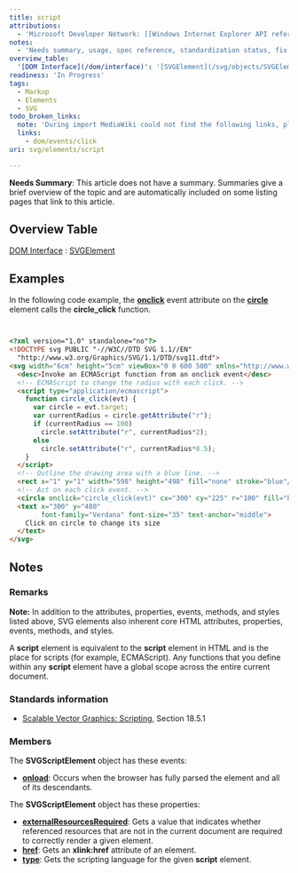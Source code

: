 ```yaml
---
title: script
attributions:
  - 'Microsoft Developer Network: [[Windows Internet Explorer API reference](http://msdn.microsoft.com/en-us/library/ie/hh828809%28v=vs.85%29.aspx) Article]'
notes:
  - 'Needs summary, usage, spec reference, standardization status, fix broken link'
overview_table:
  '[DOM Interface](/dom/interface)': '[SVGElement](/svg/objects/SVGElement)'
readiness: 'In Progress'
tags:
  - Markup
  - Elements
  - SVG
todo_broken_links:
  note: 'During import MediaWiki could not find the following links, please fix and adjust this list.'
  links:
    - dom/events/click
uri: svg/elements/script

---
```

**Needs Summary**: This article does not have a summary. Summaries give a brief overview of the topic and are automatically included on some listing pages that link to this article.

## <span>Overview Table</span>

[DOM Interface](/dom/interface)
:   [SVGElement](/svg/objects/SVGElement)

## <span>Examples</span>

In the following code example, the [**onclick**](/w/index.php?title=dom/events/click&action=edit&redlink=1) event attribute on the [**circle**](/svg/elements/circle) element calls the **circle\_click** function.

``` html


<?xml version="1.0" standalone="no"?>
<!DOCTYPE svg PUBLIC "-//W3C//DTD SVG 1.1//EN"
  "http://www.w3.org/Graphics/SVG/1.1/DTD/svg11.dtd">
<svg width="6cm" height="5cm" viewBox="0 0 600 500" xmlns="http://www.w3.org/2000/svg" version="1.1">
  <desc>Invoke an ECMAScript function from an onclick event</desc>
  <!-- ECMAScript to change the radius with each click. -->
  <script type="application/ecmascript">
    function circle_click(evt) {
      var circle = evt.target;
      var currentRadius = circle.getAttribute("r");
      if (currentRadius == 100)
        circle.setAttribute("r", currentRadius*2);
      else
        circle.setAttribute("r", currentRadius*0.5);
    }
  </script>
  <!-- Outline the drawing area with a blue line. -->
  <rect x="1" y="1" width="598" height="498" fill="none" stroke="blue"/>
  <!-- Act on each click event. -->
  <circle onclick="circle_click(evt)" cx="300" cy="225" r="100" fill="blue"/>
  <text x="300" y="480"
        font-family="Verdana" font-size="35" text-anchor="middle">
    Click on circle to change its size
  </text>
</svg>
```

</pre>

## <span>Notes</span>

### <span>Remarks</span>

**Note:** In addition to the attributes, properties, events, methods, and styles listed above, SVG elements also inherent core HTML attributes, properties, events, methods, and styles.

A **script** element is equivalent to the **script** element in HTML and is the place for scripts (for example, ECMAScript). Any functions that you define within any **script** element have a global scope across the entire current document.

### <span>Standards information</span>

-   [Scalable Vector Graphics: Scripting](http://go.microsoft.com/fwlink/p/?linkid=204745), Section 18.5.1

### <span>Members</span>

The **SVGScriptElement** object has these events:

-   [**onload**](/svg/events/load): Occurs when the browser has fully parsed the element and all of its descendants.

The **SVGScriptElement** object has these properties:

-   [**externalResourcesRequired**](/svg/properties/externalResourcesRequired): Gets a value that indicates whether referenced resources that are not in the current document are required to correctly render a given element.
-   [**href**](/svg/properties/href): Gets an **xlink:href** attribute of an element.
-   [**type**](/svg/properties/type_(SVGScriptElement)): Gets the scripting language for the given **script** element.
